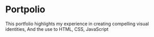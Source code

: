 # Portpolio
This portfolio highlights my experience in creating compelling visual identities, And the use to HTML, CSS, JavaScript
